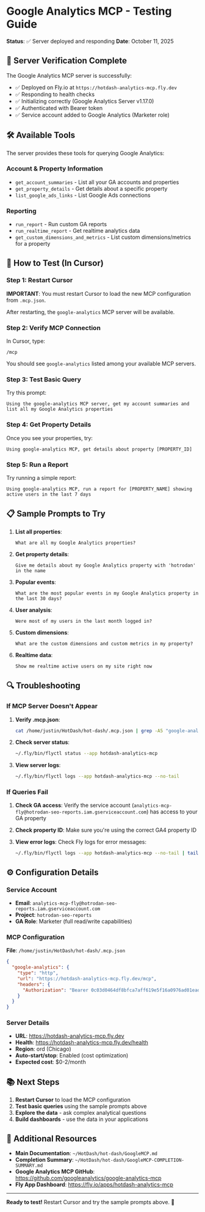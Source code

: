 # Google Analytics MCP - Testing Guide

**Status**: ✅ Server deployed and responding
**Date**: October 11, 2025

## 🎯 Server Verification Complete

The Google Analytics MCP server is successfully:
- ✅ Deployed on Fly.io at `https://hotdash-analytics-mcp.fly.dev`
- ✅ Responding to health checks
- ✅ Initializing correctly (Google Analytics Server v1.17.0)
- ✅ Authenticated with Bearer token
- ✅ Service account added to Google Analytics (Marketer role)

## 🛠️ Available Tools

The server provides these tools for querying Google Analytics:

### Account & Property Information
- `get_account_summaries` - List all your GA accounts and properties
- `get_property_details` - Get details about a specific property
- `list_google_ads_links` - List Google Ads connections

### Reporting
- `run_report` - Run custom GA reports
- `run_realtime_report` - Get realtime analytics data
- `get_custom_dimensions_and_metrics` - List custom dimensions/metrics for a property

## 🧪 How to Test (In Cursor)

### Step 1: Restart Cursor
**IMPORTANT**: You must restart Cursor to load the new MCP configuration from `.mcp.json`.

After restarting, the `google-analytics` MCP server will be available.

### Step 2: Verify MCP Connection

In Cursor, type:
```
/mcp
```

You should see `google-analytics` listed among your available MCP servers.

### Step 3: Test Basic Query

Try this prompt:
```
Using the google-analytics MCP server, get my account summaries and list all my Google Analytics properties
```

### Step 4: Get Property Details

Once you see your properties, try:
```
Using google-analytics MCP, get details about property [PROPERTY_ID]
```

### Step 5: Run a Report

Try running a simple report:
```
Using google-analytics MCP, run a report for [PROPERTY_NAME] showing active users in the last 7 days
```

## 📋 Sample Prompts to Try

1. **List all properties**:
   ```
   What are all my Google Analytics properties?
   ```

2. **Get property details**:
   ```
   Give me details about my Google Analytics property with 'hotrodan' in the name
   ```

3. **Popular events**:
   ```
   What are the most popular events in my Google Analytics property in the last 30 days?
   ```

4. **User analysis**:
   ```
   Were most of my users in the last month logged in?
   ```

5. **Custom dimensions**:
   ```
   What are the custom dimensions and custom metrics in my property?
   ```

6. **Realtime data**:
   ```
   Show me realtime active users on my site right now
   ```

## 🔍 Troubleshooting

### If MCP Server Doesn't Appear

1. **Verify .mcp.json**:
   ```bash
   cat /home/justin/HotDash/hot-dash/.mcp.json | grep -A5 "google-analytics"
   ```

2. **Check server status**:
   ```bash
   ~/.fly/bin/flyctl status --app hotdash-analytics-mcp
   ```

3. **View server logs**:
   ```bash
   ~/.fly/bin/flyctl logs --app hotdash-analytics-mcp --no-tail
   ```

### If Queries Fail

1. **Check GA access**: Verify the service account (`analytics-mcp-fly@hotrodan-seo-reports.iam.gserviceaccount.com`) has access to your GA property

2. **Check property ID**: Make sure you're using the correct GA4 property ID

3. **View error logs**: Check Fly logs for error messages:
   ```bash
   ~/.fly/bin/flyctl logs --app hotdash-analytics-mcp --no-tail | tail -50
   ```

## ⚙️ Configuration Details

### Service Account
- **Email**: `analytics-mcp-fly@hotrodan-seo-reports.iam.gserviceaccount.com`
- **Project**: `hotrodan-seo-reports`
- **GA Role**: Marketer (full read/write capabilities)

### MCP Configuration
**File**: `/home/justin/HotDash/hot-dash/.mcp.json`

```json
{
  "google-analytics": {
    "type": "http",
    "url": "https://hotdash-analytics-mcp.fly.dev/mcp",
    "headers": {
      "Authorization": "Bearer 0c03d0464df8bfca7aff619e5f16a0976ad01ead16af8da26dc42a0eb5448af2"
    }
  }
}
```

### Server Details
- **URL**: https://hotdash-analytics-mcp.fly.dev
- **Health**: https://hotdash-analytics-mcp.fly.dev/health
- **Region**: ord (Chicago)
- **Auto-start/stop**: Enabled (cost optimization)
- **Expected cost**: $0-2/month

## 📚 Next Steps

1. **Restart Cursor** to load the MCP configuration
2. **Test basic queries** using the sample prompts above
3. **Explore the data** - ask complex analytical questions
4. **Build dashboards** - use the data in your applications

## 📖 Additional Resources

- **Main Documentation**: `~/HotDash/hot-dash/GoogleMCP.md`
- **Completion Summary**: `~/HotDash/hot-dash/GoogleMCP-COMPLETION-SUMMARY.md`
- **Google Analytics MCP GitHub**: https://github.com/googleanalytics/google-analytics-mcp
- **Fly App Dashboard**: https://fly.io/apps/hotdash-analytics-mcp

---

**Ready to test!** Restart Cursor and try the sample prompts above. 🚀

